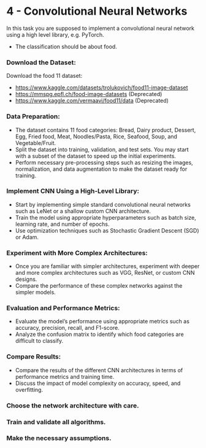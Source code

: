 # 4 - Convolutional Neural Networks

In this task you are supposed to implement a convolutional neural network using a high level library, e.g. PyTorch. 
- The classification should be about food.

### Download the Dataset:
Download the food 11 dataset:
- https://www.kaggle.com/datasets/trolukovich/food11-image-dataset 
- https://mmspg.epfl.ch/food-image-datasets (Deprecated)
- https://www.kaggle.com/vermaavi/food11/data (Deprecated)

### Data Preparation:
- The dataset contains 11 food categories: Bread, Dairy product, Dessert, Egg, Fried food, Meat, Noodles/Pasta, Rice, Seafood, Soup, and Vegetable/Fruit.
- Split the dataset into training, validation, and test sets. You may start with a subset of the dataset to speed up the initial experiments.
- Perform necessary pre-processing steps such as resizing the images, normalization, and data augmentation to make the dataset ready for training.

### Implement CNN Using a High-Level Library:
- Start by implementing simple standard convolutional neural networks such as LeNet or a shallow custom CNN architecture.
- Train the model using appropriate hyperparameters such as batch size, learning rate, and number of epochs.
- Use optimization techniques such as Stochastic Gradient Descent (SGD) or Adam.

### Experiment with More Complex Architectures:
- Once you are familiar with simpler architectures, experiment with deeper and more complex architectures such as VGG, ResNet, or custom CNN designs.
- Compare the performance of these complex networks against the simpler models.

### Evaluation and Performance Metrics:
- Evaluate the model’s performance using appropriate metrics such as accuracy, precision, recall, and F1-score.
- Analyze the confusion matrix to identify which food categories are difficult to classify.

### Compare Results:
- Compare the results of the different CNN architectures in terms of performance metrics and training time.
- Discuss the impact of model complexity on accuracy, speed, and overfitting.

###  Choose the network architecture with care.

###  Train and validate all algorithms.

### Make the necessary assumptions.



